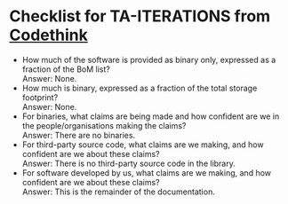 # Checklist for TA-ITERATIONS from [Codethink](https://codethinklabs.gitlab.io/trustable/trustable/print_page.html)

* How much of the software is provided as binary only, expressed as a fraction of the BoM list? <br>
    Answer:  None.
* How much is binary, expressed as a fraction of the total storage footprint? <br>
    Answer:  None.
* For binaries, what claims are being made and how confident are we in the people/organisations making the claims? <br>
    Answer:  There are no binaries.
* For third-party source code, what claims are we making, and how confident are we about these claims? <br>
    Answer:  There is no third-party source code in the library.
* For software developed by us, what claims are we making, and how confident are we about these claims? <br>
    Answer:  This is the remainder of the documentation.